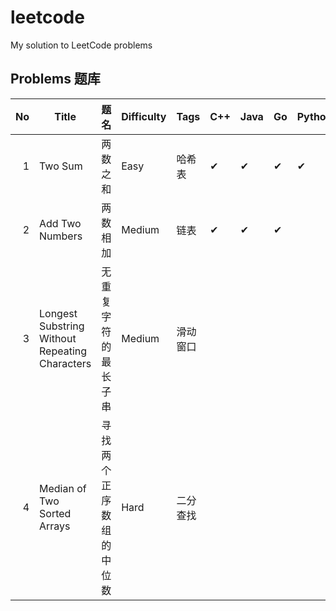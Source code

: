 # leetcode

My solution to LeetCode problems

## Problems 题库

|   No | Title                                          | 题名                     | Difficulty | Tags     | C++      | Java     | Go       | Python3  | Rust     |
| ---: | ---------------------------------------------- | ------------------------ | ---------- | -------- | -------- | -------- | -------- | -------- | -------- |
|    1 | Two Sum                                        | 两数之和                 | Easy       | 哈希表   | &#10004; | &#10004; | &#10004; | &#10004; | &#10004; |
|    2 | Add Two Numbers                                | 两数相加                 | Medium     | 链表     | &#10004; | &#10004; | &#10004; |          |          |
|    3 | Longest Substring Without Repeating Characters | 无重复字符的最长子串     | Medium     | 滑动窗口 |          |          |          |          |          |
|    4 | Median of Two Sorted Arrays                    | 寻找两个正序数组的中位数 | Hard       | 二分查找 |          |          |          |          |          |
